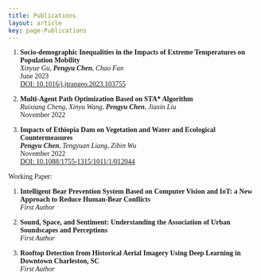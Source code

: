 ```yaml
---
title: Publications
layout: article
key: page-Publications
---
```


<style>
    body {
        font-family: "Times New Roman", Times, serif;
    }
    .publication-title {
        font-weight: bold;
    }
    .publication-authors {
        font-style: italic;
    }
    .publication-date {
        font-style: normal;
    }
</style>

1. <span class="publication-title">Socio-demographic Inequalities in the Impacts of Extreme Temperatures on Population Mobility</span>  
   <span class="publication-authors">Xinyue Gu, <strong>Pengyu Chen</strong>, Chao Fan</span>  
   <span class="publication-date">June 2023</span>  
   [DOI: 10.1016/j.jtrangeo.2023.103755](https://doi.org/10.1016/j.jtrangeo.2023.103755)

2. <span class="publication-title">Multi-Agent Path Optimization Based on STA* Algorithm</span>  
   <span class="publication-authors">Ruixiang Cheng, Xinyu Wang, <strong>Pengyu Chen</strong>, Jiaxin Liu</span>  
   <span class="publication-date">November 2022</span>

3. <span class="publication-title">Impacts of Ethiopia Dam on Vegetation and Water and Ecological Countermeasures</span>  
   <span class="publication-authors"><strong>Pengyu Chen</strong>, Tengyuan Liang, Zibin Wu</span>  
   <span class="publication-date">November 2022</span>  
   [DOI: 10.1088/1755-1315/1011/1/012044](https://doi.org/10.1088/1755-1315/1011/1/012044)

Working Paper:
1. <span class="publication-title">Intelligent Bear Prevention System Based on Computer Vision and IoT: a New Approach to Reduce Human-Bear Conflicts</span> <BR>
*First Author*

2. <span  class="publication-title">Sound, Space, and Sentiment: Understanding the Association of Urban Soundscapes and Perceptions</span> <BR>
*First Author*

3. <span  class="publication-title">Rooftop Detection from Historical Aerial Imagery Using Deep Learning in Downtown Charleston, SC</span><BR> 
*First Author*

